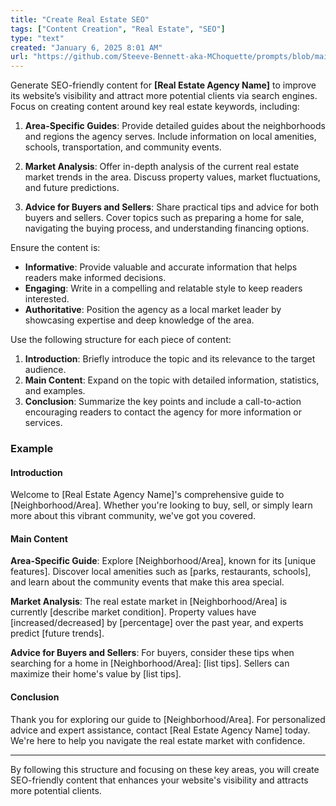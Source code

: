 ```yaml
---
title: "Create Real Estate SEO"
tags: ["Content Creation", "Real Estate", "SEO"]
type: "text"
created: "January 6, 2025 8:01 AM"
url: "https://github.com/Steeve-Bennett-aka-MChoquette/prompts/blob/main/create_real_estate_seo.md"
---
```


Generate SEO-friendly content for **[Real Estate Agency Name]** to improve its website’s visibility and attract more potential clients via search engines. Focus on creating content around key real estate keywords, including:

1. **Area-Specific Guides**: Provide detailed guides about the neighborhoods and regions the agency serves. Include information on local amenities, schools, transportation, and community events.

2. **Market Analysis**: Offer in-depth analysis of the current real estate market trends in the area. Discuss property values, market fluctuations, and future predictions.

3. **Advice for Buyers and Sellers**: Share practical tips and advice for both buyers and sellers. Cover topics such as preparing a home for sale, navigating the buying process, and understanding financing options.

Ensure the content is:

- **Informative**: Provide valuable and accurate information that helps readers make informed decisions.
- **Engaging**: Write in a compelling and relatable style to keep readers interested.
- **Authoritative**: Position the agency as a local market leader by showcasing expertise and deep knowledge of the area.

Use the following structure for each piece of content:

1. **Introduction**: Briefly introduce the topic and its relevance to the target audience.
2. **Main Content**: Expand on the topic with detailed information, statistics, and examples.
3. **Conclusion**: Summarize the key points and include a call-to-action encouraging readers to contact the agency for more information or services.

### Example

#### Introduction
Welcome to [Real Estate Agency Name]'s comprehensive guide to [Neighborhood/Area]. Whether you're looking to buy, sell, or simply learn more about this vibrant community, we've got you covered.

#### Main Content
**Area-Specific Guide**:
Explore [Neighborhood/Area], known for its [unique features]. Discover local amenities such as [parks, restaurants, schools], and learn about the community events that make this area special.

**Market Analysis**:
The real estate market in [Neighborhood/Area] is currently [describe market condition]. Property values have [increased/decreased] by [percentage] over the past year, and experts predict [future trends].

**Advice for Buyers and Sellers**:
For buyers, consider these tips when searching for a home in [Neighborhood/Area]: [list tips]. Sellers can maximize their home's value by [list tips].

#### Conclusion
Thank you for exploring our guide to [Neighborhood/Area]. For personalized advice and expert assistance, contact [Real Estate Agency Name] today. We're here to help you navigate the real estate market with confidence.

---

By following this structure and focusing on these key areas, you will create SEO-friendly content that enhances your website's visibility and attracts more potential clients.
